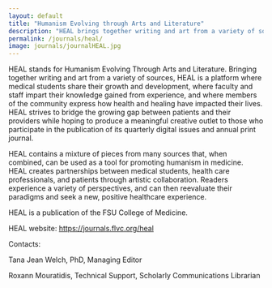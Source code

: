 ```yaml
---
layout: default
title: "Humanism Evolving through Arts and Literature"
description: "HEAL brings together writing and art from a variety of sources, providing a platform for medical students to share their growth and development."
permalink: /journals/heal/
image: journals/journalHEAL.jpg
---
```


HEAL stands for Humanism Evolving Through Arts and Literature. Bringing together writing and art from a variety of sources, HEAL is a platform where medical students share their growth and development, where faculty and staff impart their knowledge gained from experience, and where members of the community express how health and healing have impacted their lives. HEAL strives to bridge the growing gap between patients and their providers while hoping to produce a meaningful creative outlet to those who participate in the publication of its quarterly digital issues and annual print journal. 

HEAL contains a mixture of pieces from many sources that, when combined, can be used as a tool for promoting humanism in medicine. HEAL creates partnerships between medical students, health care professionals, and patients through artistic collaboration. Readers experience a variety of perspectives, and can then reevaluate their paradigms and seek a new, positive healthcare experience.

HEAL is a publication of the FSU College of Medicine. 

HEAL website: https://journals.flvc.org/heal

Contacts: 

Tana Jean Welch, PhD, Managing Editor 

Roxann Mouratidis, Technical Support, Scholarly Communications Librarian
